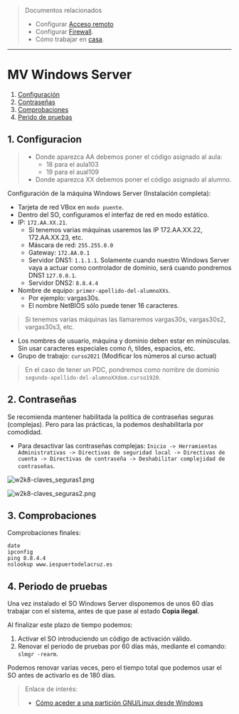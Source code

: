 
> Documentos relacionados
> * Configurar [Acceso remoto](../acceso-remoto/windows-server.md)
> * Configurar [Firewall](../firewall.md).
> * Cómo trabajar en [casa](../casa.md).

---
# MV Windows Server

1. [Configuración](#configuracion)
2. [Contraseñas](#contrasenas)
3. [Comprobaciones](#comprobaciones)
4. [Perido de pruebas](#periodo-de-pruebas)

## 1. Configuracion

> * Donde aparezca AA debemos poner el código asignado al aula:
>     * 18 para el aula103
>     * 19 para el aual109
> * Donde aparezca XX debemos poner el código asignado al alumno.

Configuración de la máquina Windows Server (Instalación completa):
* Tarjeta de red VBox en `modo puente`.
* Dentro del SO, configuramos el interfaz de red en modo estático.
* IP: `172.AA.XX.21`.
    * Si tenemos varias máquinas usaremos las IP 172.AA.XX.22, 172.AA.XX.23, etc.
    * Máscara de red: `255.255.0.0`
    * Gateway: `172.AA.0.1`
    * Servidor DNS1: `1.1.1.1`. Solamente cuando nuestro Windows Server vaya a actuar como controlador de dominio, será cuando pondremos DNS1 `127.0.0.1`.
    * Servidor DNS2: `8.8.4.4`
* Nombre de equipo: `primer-apellido-del-alumnoXXs`.
    * Por ejemplo: vargas30s.
    * El nombre NetBIOS sólo puede tener 16 caracteres.

> Si tenemos varias máquinas las llamaremos vargas30s, vargas30s2, vargas30s3, etc.

* Los nombres de usuario, máquina y dominio deben estar en minúsculas.
Sin usar caracteres especiales como ñ, tildes, espacios, etc.
* Grupo de trabajo: `curso2021` (Modificar los números al curso actual)

> En el caso de tener un PDC, pondremos como nombre de dominio `segundo-apellido-del-alumnoXXdom.curso1920`.

## 2. Contraseñas

Se recomienda mantener habilitada la política de contraseñas seguras (complejas). Pero para las prácticas, la podemos deshabilitarla por comodidad.

* Para desactivar las contraseñas complejas: `Inicio -> Herramientas
Administrativas -> Directivas de seguridad local -> Directivas de cuenta ->
Directivas de contraseña -> Deshabilitar complejidad de contraseñas`.

![w2k8-claves_seguras1.png](./images/w2k8-claves_seguras1.png)

![w2k8-claves_seguras2.png](./images/w2k8-claves_seguras2.png)

## 3. Comprobaciones

Comprobaciones finales:

```  
date
ipconfig
ping 8.8.4.4
nslookup www.iespuertodelacruz.es
```   

## 4. Periodo de pruebas

Una vez instalado el SO Windows Server disponemos de unos 60 días trabajar con el sistema, antes de que pase al estado **Copia ilegal**.

Al finalizar este plazo de tiempo podemos:
1. Activar el SO introduciendo un código de activación válido.
2. Renovar el periodo de pruebas por 60 días más, mediante el comando: `slmgr -rearm`.

Podemos renovar varias veces, pero el tiempo total que podemos usar el SO antes de activarlo es de 180 días.

> Enlace de interés:
>
> * [Cómo aceder a una partición GNU/Linux desde Windows](https://es.opensuse.org/SDB:Acceder_a_la_particion_de_GNU/Linux_desde_Windows)
